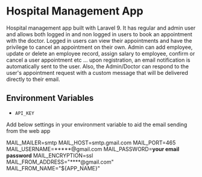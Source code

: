 # Hospital Management App

Hospital management app built with Laravel 9. It has regular and admin user and allows both logged in and non logged in users to book an appointment with the doctor. Logged in users can view their appointments and have the privilege to cancel an appointment on their own. Admin can add employee, update or delete an employee record, assign salary to employee, confirm or cancel a user appointment etc ... upon registration, an email notification is automatically sent to the user. Also, the Admin/Doctor can respond to the user's appointment request with a custom message that will be delivered directly to their email.


## Environment Variables

- `API_KEY`

Add below settings in your environment variable to aid the email sending from the web app

MAIL_MAILER=smtp
MAIL_HOST=smtp.gmail.com
MAIL_PORT=465
MAIL_USERNAME=*****@gmail.com
MAIL_PASSWORD=**your email password**
MAIL_ENCRYPTION=ssl
MAIL_FROM_ADDRESS="****@gmail.com"
MAIL_FROM_NAME="${APP_NAME}"